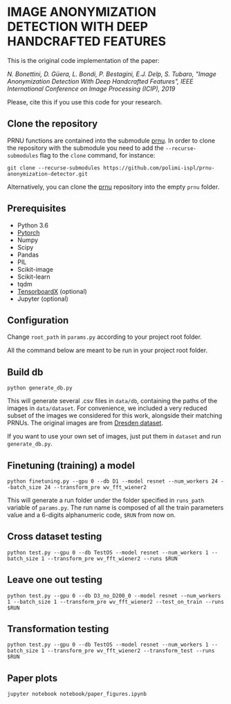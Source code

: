 # IMAGE ANONYMIZATION DETECTION WITH DEEP HANDCRAFTED FEATURES
This is the original code implementation of the paper:

*N. Bonettini, D. Güera, L. Bondi, P. Bestagini, E.J. Delp, S. Tubaro,
"Image Anonymization Detection With Deep Handcrafted Features",
IEEE International Conference on Image Processing (ICIP), 2019*

Please, cite this if you use this code for your research.

## Clone the repository
PRNU functions are contained into the submodule [prnu](https://github.com/polimi-ispl/prnu-python/tree/ebf0ec76e1aea8683d76707011ee16b29eb0619a). In order to clone the repository with the submodule you need to add the `--recurse-submodules` flag to the `clone` command, for instance:

```
git clone --recurse-submodules https://github.com/polimi-ispl/prnu-anonymization-detector.git
```

Alternatively, you can clone the [prnu](https://github.com/polimi-ispl/prnu-python/tree/ebf0ec76e1aea8683d76707011ee16b29eb0619a) repository into the empty `prnu` folder.

## Prerequisites
+ Python 3.6
+ [Pytorch](https://pytorch.org/)
+ Numpy
+ Scipy
+ Pandas
+ PIL
+ Scikit-image
+ Scikit-learn
+ tqdm
+ [TensorboardX](https://github.com/lanpa/tensorboardX) (optional)
+ Jupyter (optional)
  
## Configuration
Change `root_path` in `params.py` according to your project root folder.

All the command below are meant to be run in your project root folder.

## Build db
```
python generate_db.py 
```
This will generate several .csv files in `data/db`, containing the paths
of the images in `data/dataset`. For convenience, we included a very
reduced subset of the images we considered for this work, alongside their
matching PRNUs. The original images are from
[Dresden dataset](http://forensics.inf.tu-dresden.de/ddimgdb/).

If you want to use your own set of images, just put them in `dataset` and
run `generate_db.py`.

## Finetuning (training) a model
```
python finetuning.py --gpu 0 --db D1 --model resnet --num_workers 24 --batch_size 24 --transform_pre wv_fft_wiener2
```

This will generate a run folder under the folder specified in `runs_path` variable of `params.py`.
The run name is composed of all the train parameters value and a 6-digits alphanumeric code, `$RUN` from now on.

## Cross dataset testing
```
python test.py --gpu 0 --db TestOS --model resnet --num_workers 1 --batch_size 1 --transform_pre wv_fft_wiener2 --runs $RUN
``` 

## Leave one out testing
```
python test.py --gpu 0 --db D3_no_D200_0 --model resnet --num_workers 1 --batch_size 1 --transform_pre wv_fft_wiener2 --test_on_train --runs $RUN
``` 

## Transformation testing
```
python test.py --gpu 0 --db TestOS --model resnet --num_workers 1 --batch_size 1 --transform_pre wv_fft_wiener2 --transform_test --runs $RUN
``` 

## Paper plots
```
jupyter notebook notebook/paper_figures.ipynb
```
